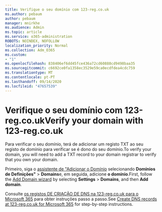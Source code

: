 ```yaml
---
title: Verifique o seu domínio com 123-reg.co.uk
ms.author: pebaum
author: pebaum
manager: mnirkhe
ms.audience: Admin
ms.topic: article
ms.service: o365-administration
ROBOTS: NOINDEX, NOFOLLOW
localization_priority: Normal
ms.collection: Adm_O365
ms.custom:
- "1"
ms.openlocfilehash: 838406ef6dd45fce436a72cd60888cd9498baa35
ms.sourcegitcommit: c6692ce0fa1358ec3529e59ca0ecdfdea4cdc759
ms.translationtype: MT
ms.contentlocale: pt-PT
ms.lasthandoff: 09/14/2020
ms.locfileid: "47657539"
---
```

# <a name="verify-your-domain-with-123-regcouk"></a><span data-ttu-id="0bf40-102">Verifique o seu domínio com 123-reg.co.uk</span><span class="sxs-lookup"><span data-stu-id="0bf40-102">Verify your domain with 123-reg.co.uk</span></span>

<span data-ttu-id="0bf40-103">Para verificar o seu domínio, terá de adicionar um registo TXT ao seu registo de domínio para verificar se é dono do seu domínio.</span><span class="sxs-lookup"><span data-stu-id="0bf40-103">To verify your domain, you will need to add a TXT record to your domain registrar to verify that you own your domain.</span></span> 

<span data-ttu-id="0bf40-104">Primeiro, siga o [assistente de "Adicionar o Domínio](https://portal.office.com/adminportal/home#/Domains) selecionando **Domínios de Definições"** \> **Domains**e, em seguida, adicione **o domínio**.</span><span class="sxs-lookup"><span data-stu-id="0bf40-104">First, follow the [Add Domain wizard](https://portal.office.com/adminportal/home#/Domains) by selecting **Settings** \> **Domains**, and then **Add domain**.</span></span>
  
<span data-ttu-id="0bf40-105">Consulte [os registos DE CRIAÇÃO DE DNS na 123-reg.co.uk para o Microsoft 365](https://docs.microsoft.com/microsoft-365/admin/dns/create-dns-records-at-123-reg-co-uk) para obter instruções passo a passo.</span><span class="sxs-lookup"><span data-stu-id="0bf40-105">See [Create DNS records at 123-reg.co.uk for Microsoft 365](https://docs.microsoft.com/microsoft-365/admin/dns/create-dns-records-at-123-reg-co-uk) for step-by-step instructions.</span></span>